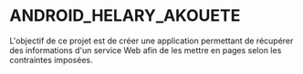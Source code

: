 # ANDROID_HELARY_AKOUETE

L'objectif de ce projet est de créer une application permettant de récupérer des informations d'un service Web afin de les mettre en pages selon les contraintes imposées.

